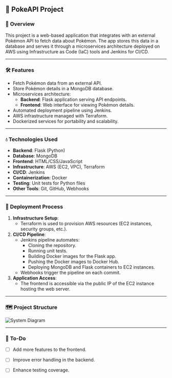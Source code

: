 ## 📖 **PokeAPI Project**

### 🌟 **Overview**
This project is a web-based application that integrates with an external Pokémon API to fetch data about Pokémon. The app stores this data in a database and serves it through a microservices architecture deployed on AWS using Infrastructure as Code (IaC) tools and Jenkins for CI/CD.

---

### 🛠️ **Features**
- Fetch Pokémon data from an external API.
- Store Pokémon details in a MongoDB database.
- Microservices architecture:
  - **Backend**: Flask application serving API endpoints.
  - **Frontend**: Web interface for viewing Pokémon details.
- Automated deployment pipeline using Jenkins.
- AWS infrastructure managed with Terraform.
- Dockerized services for portability and scalability.

---

### 💧 **Technologies Used**
- **Backend**: Flask (Python)
- **Database**: MongoDB
- **Frontend**: HTML/CSS/JavaScript 
- **Infrastructure**: AWS (EC2, VPC), Terraform
- **CI/CD**: Jenkins
- **Containerization**: Docker
- **Testing**: Unit tests for Python files
- **Other Tools**: Git, GitHub, Webhooks

---

### 🚀 **Deployment Process**
1. **Infrastructure Setup**:
   - Terraform is used to provision AWS resources (EC2 instances, security groups, etc.).
2. **CI/CD Pipeline**:
   - Jenkins pipeline automates:
     - Cloning the repository.
     - Running unit tests.
     - Building Docker images for the Flask app.
     - Pushing the Docker images to Docker Hub.
     - Deploying MongoDB and Flask containers to EC2 instances.
   - Webhooks trigger the pipeline on each commit.
3. **Application Access**:
   - The frontend is accessible via the public IP of the EC2 instance hosting the web server.

---

### 🗺️ **Project Structure**
![System Diagram](assets/PokeAPI(1).png)

---

### 📝 **To-Do**
- [ ] Add more features to the frontend.
- [ ] Improve error handling in the backend.
- [ ] Enhance testing coverage.

